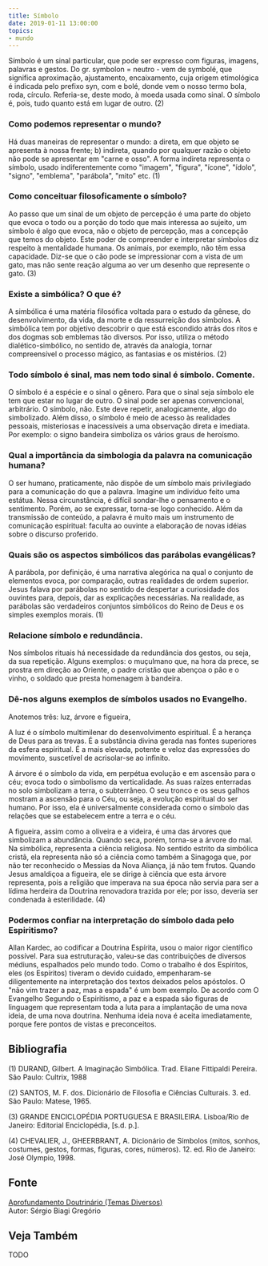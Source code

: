 ```yaml
---
title: Símbolo
date: 2019-01-11 13:00:00
topics: 
- mundo
---
```


Símbolo é um sinal particular, que pode ser expresso com figuras,
imagens, palavras e gestos. Do gr. symbolon = neutro - vem de
symbolé‚ que significa aproximação, ajustamento, encaixamento, cuja
origem etimológica é indicada pelo prefixo syn, com e bolé, donde
vem o nosso termo bola, roda, círculo. Referia-se, deste modo, à moeda
usada como sinal. O símbolo é, pois, tudo quanto está em lugar de outro.
(2)

### Como podemos representar o mundo?
Há duas maneiras de representar o mundo: a direta, em que objeto se
apresenta à nossa frente; b) indireta, quando por qualquer razão o
objeto não pode se apresentar em "carne e osso". A forma indireta
representa o símbolo, usado indiferentemente como "imagem", "figura",
"ícone", "ídolo", "signo", "emblema", "parábola", "mito" etc. (1)

### Como conceituar filosoficamente o símbolo?
Ao passo que um sinal de um objeto de percepção é uma parte do objeto
que evoca o todo ou a porção do todo que mais interessa ao sujeito, um
símbolo é algo que evoca, não o objeto de percepção, mas a concepção
que temos do objeto. Este poder de compreender e interpretar símbolos
diz respeito à mentalidade humana. Os animais, por exemplo, não têm essa
capacidade. Diz-se que o cão pode se impressionar com a vista de um
gato, mas não sente reação alguma ao ver um desenho que represente o
gato. (3)

### Existe a simbólica? O que é?
A simbólica é uma matéria filosófica voltada para o estudo da gênese,
do desenvolvimento, da vida, da morte e da ressurreição dos símbolos. A
simbólica tem por objetivo descobrir o que está escondido atrás dos
ritos e dos dogmas sob emblemas tão diversos. Por isso, utiliza o método
dialético-simbólico, no sentido de, através da analogia, tornar
compreensível o processo mágico, as fantasias e os mistérios. (2)

### Todo símbolo é sinal, mas nem todo sinal é símbolo. Comente.

O símbolo é a espécie e o sinal o gênero. Para que o sinal seja símbolo
ele tem que estar no lugar de outro. O sinal pode ser apenas
convencional, arbitrário. O símbolo, não. Este deve repetir,
analogicamente, algo do simbolizado. Além disso, o símbolo é meio de
acesso às realidades pessoais, misteriosas e inacessíveis a uma
observação direta e imediata. Por exemplo: o signo bandeira simboliza os
vários graus de heroísmo.

### Qual a importância da simbologia da palavra na comunicação humana?
O ser humano, praticamente, não dispõe de um símbolo mais privilegiado
para a comunicação do que a palavra. Imagine um indivíduo feito uma
estátua. Nessa circunstância, é difícil sondar-lhe o pensamento e o
sentimento. Porém, ao se expressar, torna-se logo conhecido. Além da
transmissão de conteúdo, a palavra é muito mais um instrumento de
comunicação espiritual: faculta ao ouvinte a elaboração de novas idéias
sobre o discurso proferido.

### Quais são os aspectos simbólicos das parábolas evangélicas?
A parábola, por definição, é uma narrativa alegórica na qual o conjunto
de elementos evoca, por comparação, outras realidades de ordem superior.
Jesus falava por parábolas no sentido de despertar a curiosidade dos
ouvintes para, depois, dar as explicações necessárias. Na realidade, as
parábolas são verdadeiros conjuntos simbólicos do Reino de Deus e os
simples exemplos morais. (1)

### Relacione símbolo e redundância.

Nos símbolos rituais há necessidade da redundância dos gestos, ou seja,
da sua repetição. Alguns exemplos: o muçulmano que, na hora da prece, se
prostra em direção ao Oriente, o padre cristão que abençoa o pão e o
vinho, o soldado que presta homenagem à bandeira.

### Dê-nos alguns exemplos de símbolos usados no Evangelho.

Anotemos três: luz, árvore e figueira,

A luz é o símbolo multimilenar do desenvolvimento espiritual. É a
herança de Deus para as trevas. É a substância divina gerada nas fontes
superiores da esfera espiritual. É a mais elevada, potente e veloz das
expressões do movimento, suscetível de acrisolar-se ao infinito.

A árvore é o símbolo da vida, em perpétua evolução e em ascensão
para o céu; evoca todo o simbolismo da verticalidade. As suas raízes
enterradas no solo simbolizam a terra, o subterrâneo. O seu tronco e os
seus galhos mostram a ascensão para o Céu, ou seja, a evolução
espiritual do ser humano. Por isso, ela é universalmente considerada
como o símbolo das relações que se estabelecem entre a terra e o céu.

A figueira, assim como a oliveira e a videira, é uma das árvores que
simbolizam a abundância. Quando seca, porém, torna-se a árvore do mal.
Na simbólica, representa a ciência religiosa. No sentido estrito da
simbólica cristã, ela representa não só a ciência como também a Sinagoga
que, por não ter reconhecido o Messias da Nova Aliança, já não tem
frutos. Quando Jesus amaldiçoa a figueira, ele se dirige à ciência que
esta árvore representa, pois a religião que imperava na sua época não
servia para ser a lídima herdeira da Doutrina renovadora trazida por
ele; por isso, deveria ser condenada à esterilidade. (4)

### Podermos confiar na interpretação do símbolo dada pelo Espiritismo?
Allan Kardec, ao codificar a Doutrina Espírita, usou o maior rigor
científico possível. Para sua estruturação, valeu-se das contribuições
de diversos médiuns, espalhados pelo mundo todo. Como o trabalho é dos
Espíritos, eles (os Espíritos) tiveram o devido cuidado, empenharam-se
diligentemente na interpretação dos textos deixados pelos apóstolos. O
"não vim trazer a paz, mas a espada" é um bom exemplo. De acordo com O
Evangelho Segundo o Espiritismo, a paz e a espada são figuras de
linguagem que representam toda a luta para a implantação de uma nova
ideia, de uma nova doutrina. Nenhuma ideia nova é aceita imediatamente,
porque fere pontos de vistas e preconceitos.


## Bibliografia

(1) DURAND, Gilbert. A Imaginação Simbólica. Trad. Eliane Fittipaldi
Pereira. São Paulo: Cultrix, 1988

(2) SANTOS, M. F. dos. Dicionário de Filosofia e Ciências Culturais.
3. ed. São Paulo: Matese, 1965.

(3) GRANDE ENCICLOPÉDIA PORTUGUESA E BRASILEIRA. Lisboa/Rio de Janeiro:
Editorial Enciclopédia, \[s.d. p.\].

(4) CHEVALIER, J., GHEERBRANT, A. Dicionário de Símbolos (mitos, sonhos,
costumes, gestos, formas, figuras, cores, números). 12. ed. Rio de
Janeiro: José Olympio, 1998.

## Fonte
[Aprofundamento Doutrinário (Temas Diversos)](https://sites.google.com/view/aprofundamentodoutrinario/símbolo)  
Autor: Sérgio Biagi Gregório



## Veja Também
TODO



